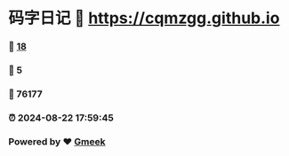 # 码字日记 :link: https://cqmzgg.github.io 
### :page_facing_up: [18](https://cqmzgg.github.io/tag.html) 
### :speech_balloon: 5 
### :hibiscus: 76177 
### :alarm_clock: 2024-08-22 17:59:45 
### Powered by :heart: [Gmeek](https://github.com/Meekdai/Gmeek)

